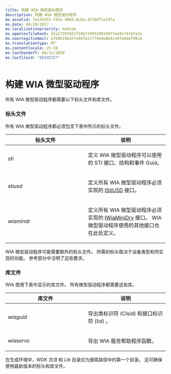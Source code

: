 ```yaml
---
title: 构建 WIA 微型驱动程序
description: 构建 WIA 微型驱动程序
ms.assetid: 7a13d355-f42e-406d-8cba-4739df1af9fa
ms.date: 04/20/2017
ms.localizationpriority: medium
ms.openlocfilehash: d1a173559d1f58bf29952403497fed4e7474fa2e
ms.sourcegitcommit: e769619bd37e04762c77444e8b4ce9fe86ef09cb
ms.translationtype: MT
ms.contentlocale: zh-CN
ms.lasthandoff: 08/31/2020
ms.locfileid: "89192727"
---
```

# <a name="building-a-wia-minidriver"></a>构建 WIA 微型驱动程序





所有 WIA 微型驱动程序都需要以下标头文件和库文件。

### <a name="header-files"></a>标头文件

所有 WIA 微型驱动程序都必须包含下表中所示的标头文件。

<table>
<colgroup>
<col width="50%" />
<col width="50%" />
</colgroup>
<thead>
<tr class="header">
<th>标头文件</th>
<th>说明</th>
</tr>
</thead>
<tbody>
<tr class="odd">
<td><p><em>sti</em></p></td>
<td><p>定义 WIA 微型驱动程序可以使用的 STI 接口、结构和事件 Guid。</p></td>
</tr>
<tr class="even">
<td><p><em>stiusd</em></p></td>
<td><p>定义所有 WIA 微型驱动程序必须实现的 <a href="https://docs.microsoft.com/windows-hardware/drivers/ddi/_image/index" data-raw-source="[IStiUSD](/windows-hardware/drivers/ddi/_image/index)">IStiUSD</a> 接口。</p></td>
</tr>
<tr class="odd">
<td><p><em>wiamindr</em></p></td>
<td><p>定义所有 WIA 微型驱动程序必须实现的 <a href="https://docs.microsoft.com/windows-hardware/drivers/ddi/wiamindr_lh/nn-wiamindr_lh-iwiaminidrv" data-raw-source="[IWiaMiniDrv](/windows-hardware/drivers/ddi/wiamindr_lh/nn-wiamindr_lh-iwiaminidrv)">IWiaMiniDrv</a> 接口。 WIA 微型驱动程序使用的其他接口也在此处定义。</p></td>
</tr>
</tbody>
</table>

 

WIA 微型驱动程序可能需要额外的标头文件。 所需的标头取决于设备类型和所实现的功能。 参考部分中注明了这些要求。

### <a name="library-files"></a>库文件

WIA 使用下表中显示的库文件。 所有微型驱动程序都需要这些库。

<table>
<colgroup>
<col width="50%" />
<col width="50%" />
</colgroup>
<thead>
<tr class="header">
<th>库文件</th>
<th>说明</th>
</tr>
</thead>
<tbody>
<tr class="odd">
<td><p><em>wiaguid</em></p></td>
<td><p>导出类标识符 (Clsid) 和接口标识符 (Iid) 。</p></td>
</tr>
<tr class="even">
<td><p><em>wiaservc</em></p></td>
<td><p>导出 WIA 服务帮助程序函数。</p></td>
</tr>
</tbody>
</table>

 

在生成环境中，WDK *包含* 和 *Lib* 目录应为搜索路径中的第一个目录。 这可确保使用最新版本的标头和库文件。

 


